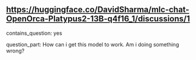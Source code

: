 ## https://huggingface.co/DavidSharma/mlc-chat-OpenOrca-Platypus2-13B-q4f16_1/discussions/1

contains_question: yes

question_part: How can i get this model to work. Am i doing something wrong?